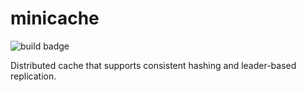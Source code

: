 # minicache

![build badge](https://github.com/malwaredllc/minicache/actions/workflows/go.yml/badge.svg)

Distributed cache that supports consistent hashing and leader-based replication.
